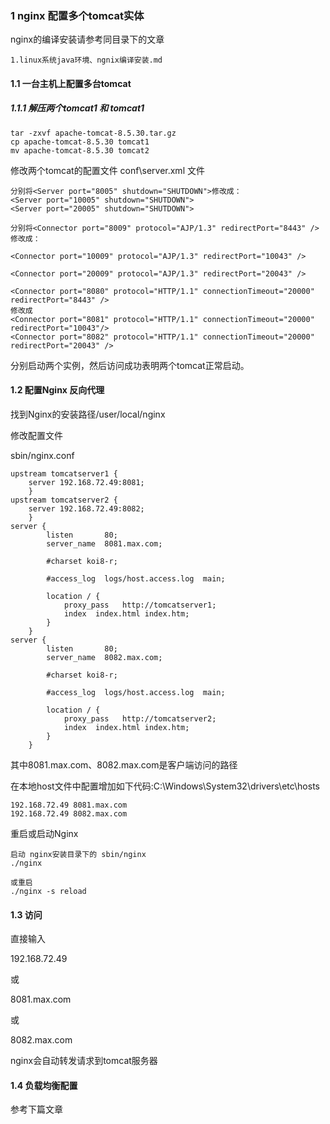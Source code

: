 ### 1 nginx 配置多个tomcat实体

nginx的编译安装请参考同目录下的文章 

~~~she
1.linux系统java环境、ngnix编译安装.md
~~~

#### 1.1 一台主机上配置多台tomcat

##### 1.1.1 解压两个tomcat1 和 tomcat1

~~~shel
tar -zxvf apache-tomcat-8.5.30.tar.gz
cp apache-tomcat-8.5.30 tomcat1
mv apache-tomcat-8.5.30 tomcat2
~~~



修改两个tomcat的配置文件 conf\server.xml 文件

~~~shel
分别将<Server port="8005" shutdown="SHUTDOWN">修改成：
<Server port="10005" shutdown="SHUTDOWN">
<Server port="20005" shutdown="SHUTDOWN">

~~~

~~~shell
分别将<Connector port="8009" protocol="AJP/1.3" redirectPort="8443" />修改成：

<Connector port="10009" protocol="AJP/1.3" redirectPort="10043" />

<Connector port="20009" protocol="AJP/1.3" redirectPort="20043" />

~~~



~~~shel
<Connector port="8080" protocol="HTTP/1.1" connectionTimeout="20000" redirectPort="8443" />
修改成
<Connector port="8081" protocol="HTTP/1.1" connectionTimeout="20000" redirectPort="10043"/>
<Connector port="8082" protocol="HTTP/1.1" connectionTimeout="20000"  redirectPort="20043" />
~~~



分别启动两个实例，然后访问成功表明两个tomcat正常启动。



#### 1.2 配置Nginx 反向代理

找到Nginx的安装路径/user/local/nginx

修改配置文件

sbin/nginx.conf

~~~shel
upstream tomcatserver1 {  
    server 192.168.72.49:8081;  
    }  
upstream tomcatserver2 {  
    server 192.168.72.49:8082;  
    }  
server {  
        listen       80;  
        server_name  8081.max.com;  
  
        #charset koi8-r;  
  
        #access_log  logs/host.access.log  main;  
  
        location / {  
            proxy_pass   http://tomcatserver1;  
            index  index.html index.htm;  
        }       
    }  
server {  
        listen       80;  
        server_name  8082.max.com;  
  
        #charset koi8-r;  
  
        #access_log  logs/host.access.log  main;  
  
        location / {  
            proxy_pass   http://tomcatserver2;  
            index  index.html index.htm;  
        }          
    }  
~~~



其中8081.max.com、8082.max.com是客户端访问的路径

在本地host文件中配置增加如下代码:C:\Windows\System32\drivers\etc\hosts

~~~shell
192.168.72.49 8081.max.com
192.168.72.49 8082.max.com
~~~



重启或启动Nginx

~~~shel
启动 nginx安装目录下的 sbin/nginx
./nginx

或重启
./nginx -s reload
~~~



#### 1.3 访问

直接输入

192.168.72.49

或

8081.max.com

或

8082.max.com

nginx会自动转发请求到tomcat服务器



#### 1.4 负载均衡配置

参考下篇文章